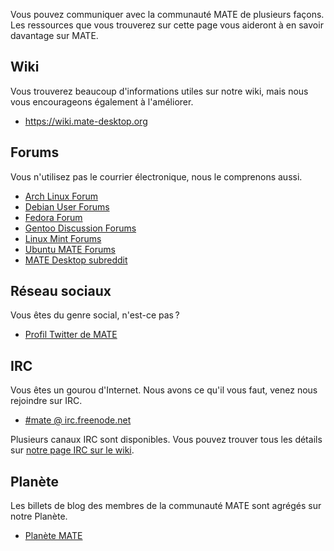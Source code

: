<!--
.. link:
.. description:
.. tags: Forums,Wiki,IRC,Planet
.. date: 2011-12-05 07:14:07
.. title: Communauté
.. slug: community
-->

Vous pouvez communiquer avec la communauté MATE de plusieurs façons. Les
ressources que vous trouverez sur cette page vous aideront à en savoir
davantage sur MATE.

## Wiki

Vous trouverez beaucoup d'informations utiles sur notre wiki, mais nous vous
encourageons également à l'améliorer.

  * <https://wiki.mate-desktop.org>

## Forums

Vous n'utilisez pas le courrier électronique, nous le comprenons aussi.

  * [Arch Linux Forum](https://bbs.archlinux.org/)
  * [Debian User Forums](http://forums.debian.net/)
  * [Fedora Forum](https://fedoraforum.org/)
  * [Gentoo Discussion Forums](https://forums.gentoo.org/)
  * [Linux Mint Forums](https://forums.linuxmint.com/)
  * [Ubuntu MATE Forums](https://ubuntu-mate.community)
  * [MATE Desktop subreddit](https://www.reddit.com/r/MATEDesktop)
  
## Réseau sociaux

Vous êtes du genre social, n'est-ce pas ?

  * [Profil Twitter de MATE](https://twitter.com/mate_desktop) 

## IRC

Vous êtes un gourou d'Internet. Nous avons ce qu'il vous faut, venez nous 
rejoindre sur IRC.

  * [#mate @ irc.freenode.net](https://webchat.freenode.net/?channels=#mate)

Plusieurs canaux IRC sont disponibles. Vous pouvez trouver tous les détails
sur [notre page IRC sur le wiki](https://wiki.mate-desktop.org/irc).

## Planète

Les billets de blog des membres de la communauté MATE sont agrégés sur
notre Planète.

  * [Planète MATE](https://planet.mate-desktop.org)

